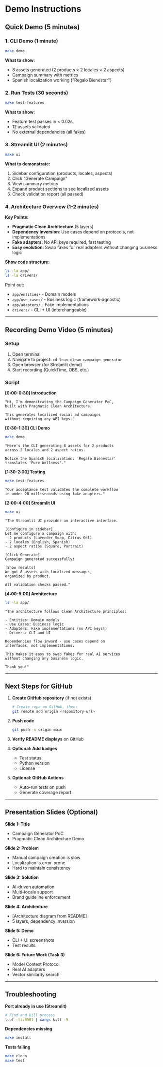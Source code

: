 # Demo Instructions

## Quick Demo (5 minutes)

### 1. CLI Demo (1 minute)

```bash
make demo
```

**What to show:**
- 8 assets generated (2 products × 2 locales × 2 aspects)
- Campaign summary with metrics
- Spanish localization working ("Regalo Bienestar")

### 2. Run Tests (30 seconds)

```bash
make test-features
```

**What to show:**
- Feature test passes in < 0.02s
- 12 assets validated
- No external dependencies (all fakes)

### 3. Streamlit UI (2 minutes)

```bash
make ui
```

**What to demonstrate:**
1. Sidebar configuration (products, locales, aspects)
2. Click "Generate Campaign"
3. View summary metrics
4. Expand product sections to see localized assets
5. Check validation report (all passed)

### 4. Architecture Overview (1-2 minutes)

**Key Points:**
- **Pragmatic Clean Architecture** (5 layers)
- **Dependency Inversion**: Use cases depend on protocols, not implementations
- **Fake adapters**: No API keys required, fast testing
- **Easy evolution**: Swap fakes for real adapters without changing business logic

**Show code structure:**
```bash
ls -la app/
ls -la drivers/
```

Point out:
- `app/entities/` - Domain models
- `app/use_cases/` - Business logic (framework-agnostic)
- `app/adapters/` - Fake implementations
- `drivers/` - CLI + UI (interchangeable)

---

## Recording Demo Video (5 minutes)

### Setup

1. Open terminal
2. Navigate to project: `cd lean-clean-campaign-generator`
3. Open browser (for Streamlit demo)
4. Start recording (QuickTime, OBS, etc.)

### Script

**[0:00-0:30] Introduction**
```
"Hi, I'm demonstrating the Campaign Generator PoC,
built with Pragmatic Clean Architecture.

This generates localized social ad campaigns
without requiring any API keys."
```

**[0:30-1:30] CLI Demo**
```bash
make demo
```
```
"Here's the CLI generating 8 assets for 2 products
across 2 locales and 2 aspect ratios.

Notice the Spanish localization: 'Regalo Bienestar'
translates 'Pure Wellness'."
```

**[1:30-2:00] Testing**
```bash
make test-features
```
```
"Our acceptance test validates the complete workflow
in under 20 milliseconds using fake adapters."
```

**[2:00-4:00] Streamlit UI**
```bash
make ui
```
```
"The Streamlit UI provides an interactive interface.

[Configure in sidebar]
Let me configure a campaign with:
- 2 products (Lavender Soap, Citrus Gel)
- 2 locales (English, Spanish)
- 2 aspect ratios (Square, Portrait)

[Click Generate]
Campaign generated successfully!

[Show results]
We got 8 assets with localized messages,
organized by product.

All validation checks passed."
```

**[4:00-5:00] Architecture**
```bash
ls -la app/
```
```
"The architecture follows Clean Architecture principles:

- Entities: Domain models
- Use Cases: Business logic
- Adapters: Fake implementations (no API keys!)
- Drivers: CLI and UI

Dependencies flow inward - use cases depend on
interfaces, not implementations.

This makes it easy to swap fakes for real AI services
without changing any business logic.

Thank you!"
```

---

## Next Steps for GitHub

1. **Create GitHub repository** (if not exists)
   ```bash
   # Create repo on GitHub, then:
   git remote add origin <repository-url>
   ```

2. **Push code**
   ```bash
   git push -u origin main
   ```

3. **Verify README displays** on GitHub

4. **Optional: Add badges**
   - Test status
   - Python version
   - License

5. **Optional: GitHub Actions**
   - Auto-run tests on push
   - Generate coverage report

---

## Presentation Slides (Optional)

**Slide 1: Title**
- Campaign Generator PoC
- Pragmatic Clean Architecture Demo

**Slide 2: Problem**
- Manual campaign creation is slow
- Localization is error-prone
- Hard to maintain consistency

**Slide 3: Solution**
- AI-driven automation
- Multi-locale support
- Brand guideline enforcement

**Slide 4: Architecture**
- [Architecture diagram from README]
- 5 layers, dependency inversion

**Slide 5: Demo**
- CLI + UI screenshots
- Test results

**Slide 6: Future Work (Task 3)**
- Model Context Protocol
- Real AI adapters
- Vector similarity search

---

## Troubleshooting

**Port already in use (Streamlit)**
```bash
# Find and kill process
lsof -ti:8501 | xargs kill -9
```

**Dependencies missing**
```bash
make install
```

**Tests failing**
```bash
make clean
make test
```
